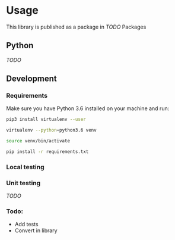 # Usage

This library is published as a package in _TODO_ Packages

## Python

_TODO_

## Development

### Requirements

Make sure you have Python 3.6 installed on your machine and run:

```sh
pip3 install virtualenv --user

virtualenv --python=python3.6 venv

source venv/bin/activate

pip install -r requirements.txt
```

### Local testing

### Unit testing

_TODO_

### Todo:

- Add tests
- Convert in library
